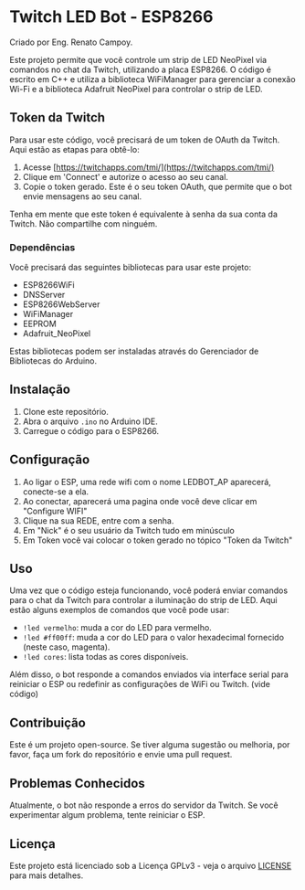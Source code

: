 # Twitch LED Bot - ESP8266

Criado por Eng. Renato Campoy.

Este projeto permite que você controle um strip de LED NeoPixel via comandos no chat da Twitch, utilizando a placa ESP8266. O código é escrito em C++ e utiliza a biblioteca WiFiManager para gerenciar a conexão Wi-Fi e a biblioteca Adafruit NeoPixel para controlar o strip de LED.

## Token da Twitch

Para usar este código, você precisará de um token de OAuth da Twitch. Aqui estão as etapas para obtê-lo:

1.  Acesse [https://twitchapps.com/tmi/](https://twitchapps.com/tmi/)
2.  Clique em 'Connect' e autorize o acesso ao seu canal.
3.  Copie o token gerado. Este é o seu token OAuth, que permite que o bot envie mensagens ao seu canal.

Tenha em mente que este token é equivalente à senha da sua conta da Twitch. Não compartilhe com ninguém.

### Dependências

Você precisará das seguintes bibliotecas para usar este projeto:

-   ESP8266WiFi
-   DNSServer
-   ESP8266WebServer
-   WiFiManager
-   EEPROM
-   Adafruit_NeoPixel

Estas bibliotecas podem ser instaladas através do Gerenciador de Bibliotecas do Arduino.

## Instalação

1.  Clone este repositório.
2.  Abra o arquivo `.ino` no Arduino IDE.
3.  Carregue o código para o ESP8266.

## Configuração

1.  Ao ligar o ESP, uma rede wifi com o nome LEDBOT_AP aparecerá, conecte-se a ela.
2.  Ao conectar, aparecerá uma pagina onde você deve clicar em "Configure WIFI"
3.  Clique na sua REDE, entre com a senha.
4. Em "Nick" é o seu usuário da Twitch tudo em minúsculo 
5. Em Token você vai colocar o token gerado no tópico "Token da Twitch"

## Uso

Uma vez que o código esteja funcionando, você poderá enviar comandos para o chat da Twitch para controlar a iluminação do strip de LED. Aqui estão alguns exemplos de comandos que você pode usar:

-   `!led vermelho`: muda a cor do LED para vermelho.
-   `!led #ff00ff`: muda a cor do LED para o valor hexadecimal fornecido (neste caso, magenta).
-   `!led cores`: lista todas as cores disponíveis.

Além disso, o bot responde a comandos enviados via interface serial para reiniciar o ESP ou redefinir as configurações de WiFi ou Twitch. (vide código)

## Contribuição

Este é um projeto open-source. Se tiver alguma sugestão ou melhoria, por favor, faça um fork do repositório e envie uma pull request.

## Problemas Conhecidos

Atualmente, o bot não responde a erros do servidor da Twitch. Se você experimentar algum problema, tente reiniciar o ESP.

## Licença

Este projeto está licenciado sob a Licença GPLv3 - veja o arquivo [LICENSE](https://www.gnu.org/licenses/gpl-3.0.pt-br.html) para mais detalhes.
